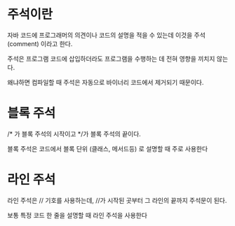 주석이란
===


자바 코드에 프로그래머의 의견이나 코드의 설명을 적을 수 있는데 이것을 주석 (comment) 이라고 한다.

주석은 프로그램 코드에 삽입하더라도 프로그램을 수행하는 데 전혀 영향을 끼치지 않는다. 

왜냐하면 컴파일할 때 주석은 자동으로 바이너리 코드에서 제거되기 때문이다.


블록 주석
===

/* 가 블록 주석의 시작이고 */가 블록 주석의 끝이다. 

블록 주석은 코드에서 블록 단위 (클래스, 메서드등) 로 설명할 때 주로 사용한다

라인 주석
===
라인 주석은 // 기호를 사용하는데, //가 시작된 곳부터 그 라인의 끝까지 주석문이 된다. 

보통 특정 코드 한 줄을 설명할 때 라인 주석을 사용한다

